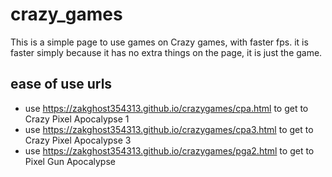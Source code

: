 # crazy_games
  This is a simple page to use games on Crazy games, with faster fps. it is faster simply because it has no extra things on the page, it is just the game.

## ease of use urls
- use https://zakghost354313.github.io/crazygames/cpa.html to get to Crazy Pixel Apocalypse 1
- use https://zakghost354313.github.io/crazygames/cpa3.html to get to Crazy Pixel Apocalypse 3
- use https://zakghost354313.github.io/crazygames/pga2.html to get to Pixel Gun Apocalypse
